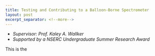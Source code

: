 ```yaml
---
title: Testing and Contributing to a Balloon-Borne Spectrometer
layout: post
excerpt_separator: <!--more-->
---
```

- *Supervisor: Prof. Kaley A. Wallker*
- *Supported by a NSERC Undergraduate Summer Research Award*

This is the
